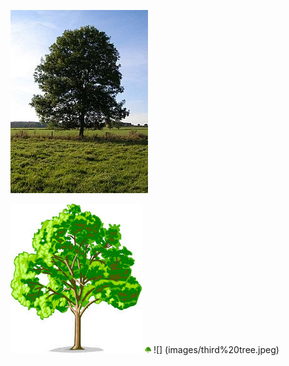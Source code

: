 




![](images/1.jpg) 

![](secondtree.jpg) 
<img src="secondtree.jpg"  style="width:10px; height:10px;">
![] (images/third%20tree.jpeg) 
